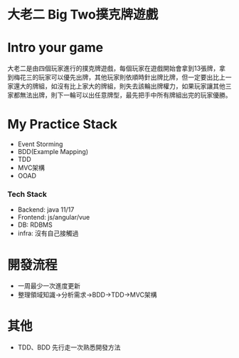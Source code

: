 # 大老二 Big Two撲克牌遊戲

# Intro your game
大老二是由四個玩家進行的撲克牌遊戲，每個玩家在遊戲開始會拿到13張牌，拿到梅花三的玩家可以優先出牌，其他玩家則依順時針出牌比牌，但一定要出比上一家還大的牌組，如沒有比上家大的牌組，則失去該輪出牌權力，如果玩家讓其他三家都無法出牌，則下一輪可以出任意牌型，最先把手中所有牌組出完的玩家優勝。

# My Practice Stack
   * Event Storming
   * BDD(Example Mapping)
   * TDD
   * MVC架構
   * OOAD

### Tech Stack
   * Backend: java 11/17
   * Frontend: js/angular/vue
   * DB: RDBMS
   * infra: 沒有自己接觸過

# 開發流程
  * 一周最少一次進度更新
  * 整理領域知識->分析需求->BDD->TDD->MVC架構
  
# 其他
  * TDD、BDD 先行走一次熟悉開發方法
